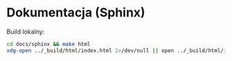 # Dokumentacja (Sphinx)

Build lokalny:
```bash
cd docs/sphinx && make html
xdg-open ../_build/html/index.html 2>/dev/null || open ../_build/html/index.html
```
